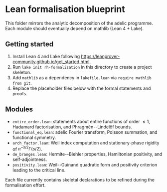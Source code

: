 # Lean formalisation blueprint

This folder mirrors the analytic decomposition of the adelic programme.  Each
module should eventually depend on mathlib (Lean 4 + Lake).

## Getting started
1. Install Lean 4 and Lake following <https://leanprover-community.github.io/get_started.html>.
2. Run `lake init rh-formalization` in this directory to create a project skeleton.
3. Add `mathlib` as a dependency in `lakefile.lean` via `require mathlib from git`.
4. Replace the placeholder files below with the formal statements and proofs.

## Modules
- `entire_order.lean`: statements about entire functions of order $\leqslant1$, Hadamard factorisation, and Phragmén--Lindelöf bounds.
- `functional_eq.lean`: adelic Fourier transform, Poisson summation, and functional symmetry.
- `arch_factor.lean`: Weil index computation and stationary-phase rigidity of $\pi^{-s/2}\Gamma(s/2)$.
- `de_branges.lean`: Hermite--Biehler properties, Hamiltonian positivity, and self-adjointness.
- `positivity.lean`: Weil--Guinand quadratic form and positivity criterion leading to the critical line.

Each file currently contains skeletal declarations to be refined during the
formalisation effort.

